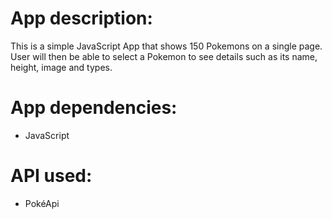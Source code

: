 # App description:
This is a simple JavaScript App that shows 150 Pokemons on a single page.
User will then be able to select a Pokemon to see details such as its name, height, image and types.


# App dependencies:
* JavaScript


# API used:
* PokéApi
